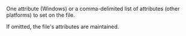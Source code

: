 One attribute (Windows) or a comma-delimited list of attributes (other platforms) to set on the file.

If omitted, the file's attributes are maintained.
